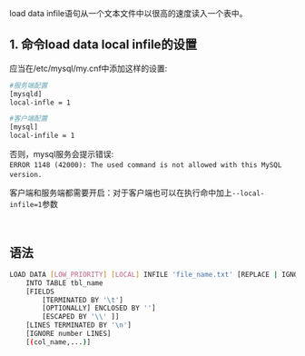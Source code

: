 

load data infile语句从一个文本文件中以很高的速度读入一个表中。

## 1. 命令load data local infile的设置

应当在/etc/mysql/my.cnf中添加这样的设置:

```bash
#服务端配置
[mysqld]
local-infle = 1

#客户端配置
[mysql]
local-infile = 1
```

否则，mysql服务会提示错误:  
​`ERROR 1148 (42000): The used command is not allowed with this MySQL version.`​

客户端和服务端都需要开启：对于客户端也可以在执行命中加上`--local-infile=1`​ 参数

‍

## 语法

```bash
LOAD DATA [LOW_PRIORITY] [LOCAL] INFILE 'file_name.txt' [REPLACE | IGNORE]
    INTO TABLE tbl_name
    [FIELDS
        [TERMINATED BY '\t']
        [OPTIONALLY] ENCLOSED BY '']
        [ESCAPED BY '\\' ]]
    [LINES TERMINATED BY '\n']
    [IGNORE number LINES]
    [(col_name,...)]
```

‍
